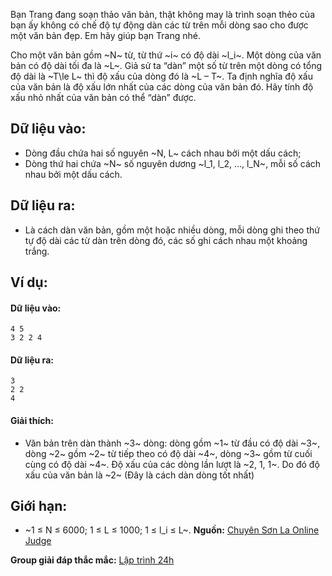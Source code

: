 Bạn Trang đang soạn thảo văn bản, thật không may là trình soạn thẻo của bạn ấy không có chế độ tự động dàn các từ trên mỗi dòng sao cho được một văn bản đẹp. Em hãy giúp bạn Trang nhé.

Cho một văn bản gồm ~N~ từ, từ thứ ~i~ có độ dài ~l_i~. Một dòng của văn bản có độ dài tối đa là ~L~. Giả sử ta “dàn” một số từ trên một dòng có tổng độ dài là ~T\le L~ thì độ xấu của dòng đó là ~L – T~. Ta định nghĩa độ xấu của văn bản là độ xấu lớn nhất của các dòng của văn bản đó. Hãy tính độ xấu nhỏ nhất của văn bản có thể “dàn” được.

## Dữ liệu vào:
- Dòng đầu chứa hai số nguyên ~N, L~ cách nhau bởi một dấu cách;
- Dòng thứ hai chứa ~N~ số nguyên dương ~l_1, l_2, …, l_N~, mỗi số cách nhau bởi một dấu cách.

## Dữ liệu ra:
- Là cách dàn văn bản, gồm một hoặc nhiều dòng, mỗi dòng ghi theo thứ tự độ dài các từ dàn trên dòng đó, các số ghi cách nhau một khoảng trắng.

## Ví dụ:
#### Dữ liệu vào:
```
4 5
3 2 2 4
```

#### Dữ liệu ra:
```
3
2 2
4
```

#### Giải thích:
- Văn bản trên dàn thành ~3~ dòng: dòng gồm ~1~ từ đầu có độ dài ~3~, dòng ~2~ gồm ~2~ từ tiếp theo có độ dài ~4~, dòng ~3~ gồm từ cuối cùng có độ dài ~4~. Độ xấu của các dòng lần lượt là ~2, 1, 1~. Do đó độ xấu của văn bản là ~2~ (Đây là cách dàn dòng tốt nhất)

## Giới hạn:
- ~1 ≤ N ≤ 6000; 1 ≤ L ≤ 1000; 1 ≤ l_i ≤ L~.
**Nguồn:** [Chuyên Sơn La Online Judge](http://csloj.ddns.net/)

**Group giải đáp thắc mắc:** [Lập trình 24h](https://www.facebook.com/groups/1386904321519984)